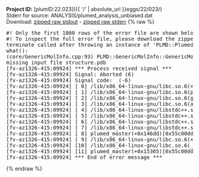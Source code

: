 **Project ID:** [plumID:22.023]({{ '/' | absolute_url }}eggs/22/023/)  
Stderr for source:  ANALYSIS/plumed_analysis_unbiased.dat   
Download: [zipped raw stdout](plumed_analysis_unbiased.dat.plumed_master.stdout.txt.zip) - [zipped raw stderr](plumed_analysis_unbiased.dat.plumed_master.stderr.txt.zip) 
{% raw %}
<pre>
#! Only the first 1000 rows of the error file are shown below
#! To inspect the full error file, please download the zipped raw stderr file above
terminate called after throwing an instance of 'PLMD::Plumed::ExceptionError'
what():
(core/GenericMolInfo.cpp:93) PLMD::GenericMolInfo::GenericMolInfo(const PLMD::ActionOptions&)
missing input file structure.pdb
[fv-az1326-415:09924] *** Process received signal ***
[fv-az1326-415:09924] Signal: Aborted (6)
[fv-az1326-415:09924] Signal code:  (-6)
[fv-az1326-415:09924] [ 0] /lib/x86_64-linux-gnu/libc.so.6(+0x45330)[0x7fdc04645330]
[fv-az1326-415:09924] [ 1] /lib/x86_64-linux-gnu/libc.so.6(pthread_kill+0x11c)[0x7fdc0469eb2c]
[fv-az1326-415:09924] [ 2] /lib/x86_64-linux-gnu/libc.so.6(gsignal+0x1e)[0x7fdc0464527e]
[fv-az1326-415:09924] [ 3] /lib/x86_64-linux-gnu/libc.so.6(abort+0xdf)[0x7fdc046288ff]
[fv-az1326-415:09924] [ 4] /lib/x86_64-linux-gnu/libstdc++.so.6(+0xa5ff5)[0x7fdc04aa5ff5]
[fv-az1326-415:09924] [ 5] /lib/x86_64-linux-gnu/libstdc++.so.6(+0xbb0da)[0x7fdc04abb0da]
[fv-az1326-415:09924] [ 6] /lib/x86_64-linux-gnu/libstdc++.so.6(_ZSt10unexpectedv+0x0)[0x7fdc04aa5a55]
[fv-az1326-415:09924] [ 7] /lib/x86_64-linux-gnu/libstdc++.so.6(+0xa5a6f)[0x7fdc04aa5a6f]
[fv-az1326-415:09924] [ 8] plumed_master(+0x146dd)[0x55c00dd326dd]
[fv-az1326-415:09924] [ 9] /lib/x86_64-linux-gnu/libc.so.6(+0x2a1ca)[0x7fdc0462a1ca]
[fv-az1326-415:09924] [10] /lib/x86_64-linux-gnu/libc.so.6(__libc_start_main+0x8b)[0x7fdc0462a28b]
[fv-az1326-415:09924] [11] plumed_master(+0x15365)[0x55c00dd33365]
[fv-az1326-415:09924] *** End of error message ***
</pre>
{% endraw %}
